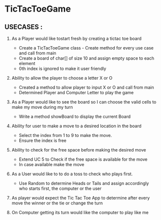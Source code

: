 # TicTacToeGame

## USECASES :

1. As a Player would like tostart fresh by creating a tictac toe board
   - Create a TicTacToeGame class - Create method for every use case and call from main
   - Create a board of char[] of size 10 and assign empty space to each element
   - 0th index is ignored to make it user friendly
   
2. Ability to allow the player to choose a letter X or O
   - Created a method to allow player to input X or O and call from main
   - Determined Player and Computer Letter to play the game   

3. As a Player would like to see the board so I can choose the valid cells
   to make my move during my turn
   - Write a method showBoard to display the current Board

4. Ability for user to make a move to a desired location in the board
   - Select the index from 1 to 9 to make the move.
   - Ensure the index is free

5. Ability to check for the free space before making the desired move 
   - Extend UC 5 to Check if the free space is available for the move
   - In case available make the move

6. As a User would like to to do a toss to check who plays first.
   - Use Random to determine Heads or Tails and assign accordingly
     who starts first, the computer or the user

7. As player would expect the Tic Tac Toe App to determine after every
   move the winner or the tie or change the turn

8. On Computer getting its turn would like the computer to play like me
